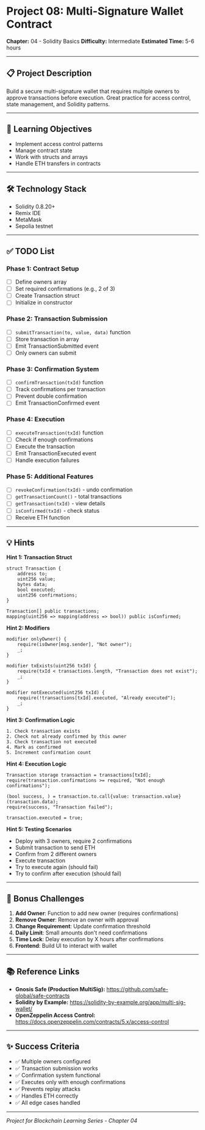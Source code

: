 # Project 08: Multi-Signature Wallet Contract

**Chapter:** 04 - Solidity Basics
**Difficulty:** Intermediate
**Estimated Time:** 5-6 hours

---

## 📋 Project Description

Build a secure multi-signature wallet that requires multiple owners to approve transactions before execution. Great practice for access control, state management, and Solidity patterns.

---

## 🎯 Learning Objectives

- Implement access control patterns
- Manage contract state
- Work with structs and arrays
- Handle ETH transfers in contracts

---

## 🛠️ Technology Stack

- Solidity 0.8.20+
- Remix IDE
- MetaMask
- Sepolia testnet

---

## ✅ TODO List

### Phase 1: Contract Setup
- [ ] Define owners array
- [ ] Set required confirmations (e.g., 2 of 3)
- [ ] Create Transaction struct
- [ ] Initialize in constructor

### Phase 2: Transaction Submission
- [ ] `submitTransaction(to, value, data)` function
- [ ] Store transaction in array
- [ ] Emit TransactionSubmitted event
- [ ] Only owners can submit

### Phase 3: Confirmation System
- [ ] `confirmTransaction(txId)` function
- [ ] Track confirmations per transaction
- [ ] Prevent double confirmation
- [ ] Emit TransactionConfirmed event

### Phase 4: Execution
- [ ] `executeTransaction(txId)` function
- [ ] Check if enough confirmations
- [ ] Execute the transaction
- [ ] Emit TransactionExecuted event
- [ ] Handle execution failures

### Phase 5: Additional Features
- [ ] `revokeConfirmation(txId)` - undo confirmation
- [ ] `getTransactionCount()` - total transactions
- [ ] `getTransaction(txId)` - view details
- [ ] `isConfirmed(txId)` - check status
- [ ] Receive ETH function

---

## 💡 Hints

**Hint 1: Transaction Struct**
```solidity
struct Transaction {
    address to;
    uint256 value;
    bytes data;
    bool executed;
    uint256 confirmations;
}

Transaction[] public transactions;
mapping(uint256 => mapping(address => bool)) public isConfirmed;
```

**Hint 2: Modifiers**
```solidity
modifier onlyOwner() {
    require(isOwner[msg.sender], "Not owner");
    _;
}

modifier txExists(uint256 txId) {
    require(txId < transactions.length, "Transaction does not exist");
    _;
}

modifier notExecuted(uint256 txId) {
    require(!transactions[txId].executed, "Already executed");
    _;
}
```

**Hint 3: Confirmation Logic**
```
1. Check transaction exists
2. Check not already confirmed by this owner
3. Check transaction not executed
4. Mark as confirmed
5. Increment confirmation count
```

**Hint 4: Execution Logic**
```solidity
Transaction storage transaction = transactions[txId];
require(transaction.confirmations >= required, "Not enough confirmations");

(bool success, ) = transaction.to.call{value: transaction.value}(transaction.data);
require(success, "Transaction failed");

transaction.executed = true;
```

**Hint 5: Testing Scenarios**
- Deploy with 3 owners, require 2 confirmations
- Submit transaction to send ETH
- Confirm from 2 different owners
- Execute transaction
- Try to execute again (should fail)
- Try to confirm after execution (should fail)

---

## 🎨 Bonus Challenges

1. **Add Owner**: Function to add new owner (requires confirmations)
2. **Remove Owner**: Remove an owner with approval
3. **Change Requirement**: Update confirmation threshold
4. **Daily Limit**: Small amounts don't need confirmations
5. **Time Lock**: Delay execution by X hours after confirmations
6. **Frontend**: Build UI to interact with wallet

---

## 📚 Reference Links

- **Gnosis Safe (Production MultiSig):** https://github.com/safe-global/safe-contracts
- **Solidity by Example:** https://solidity-by-example.org/app/multi-sig-wallet/
- **OpenZeppelin Access Control:** https://docs.openzeppelin.com/contracts/5.x/access-control

---

## ✨ Success Criteria

- ✅ Multiple owners configured
- ✅ Transaction submission works
- ✅ Confirmation system functional
- ✅ Executes only with enough confirmations
- ✅ Prevents replay attacks
- ✅ Handles ETH correctly
- ✅ All edge cases handled

---

*Project for Blockchain Learning Series - Chapter 04*